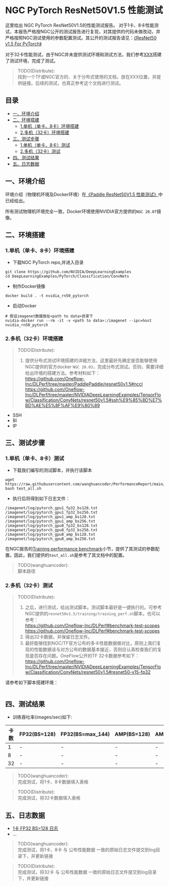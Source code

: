 # NGC PyTorch ResNet50V1.5 性能测试

这里给出 NGC PyTorch ResNet50V1.5的性能测试报告。
对于1卡、8卡性能测试，本报告严格按NGC公开的测试报告进行复现，对其提供的代码未做改动，并严格按照NGC测试使用的参数配置测试。其公开的测试报告请见：[《ResNet50 v1.5 For PyTorch》](https://github.com/NVIDIA/DeepLearningExamples/tree/master/PyTorch/Classification/ConvNets/resnet50v1.5)

对于32卡性能测试，由于NGC并未提供测试环境和测试方法，我们参考[XXX]()搭建了测试环境，完成了测试。
> TODO(Distribute):<br>
> 找到一个TF或NGC官方的、关于分布式使用的文档，放在XXX位置，并提供链接。后续的测试，也真正参考这个文档进行测试。

## 目录
- [一、环境介绍](#一环境介绍)
- [二、环境搭建](#二环境搭建)
    * [1.单机（单卡、8卡）环境搭建](#1单机单卡8卡环境搭建)
    * [2.多机（32卡）环境搭建](#2多机32卡环境搭建)
- [三、测试步骤](#三测试步骤)
    * [1.单机（单卡、8卡）测试](#1单机单卡8卡测试)
    * [2.多机（32卡）测试](#2多机32卡测试)
- [四、测试结果](#四测试结果)
- [五、日志数据](#五日志数据)

## 一、环境介绍
环境介绍（物理机环境及Docker环境）在[《Paddle ResNet50V1.5 性能测试》](../../)中已经给出。

所有测试物理机环境完全一致，Docker环境使用NVIDIA官方提供的`NGC 20.07`镜像。

## 二、环境搭建

### 1.单机（单卡、8卡）环境搭建

- 下载NGC PyTorch repo,并进入目录
```
git clone https://github.com/NVIDIA/DeepLearningExamples
cd DeepLearningExamples/PyTorch/Classification/ConvNets
```

- 制作Docker镜像
```
docker build . -t nvidia_rn50_pytorch
```

- 启动Docker
```
# 假设imagenet数据放在<path to data>目录下
nvidia-docker run --rm -it -v <path to data>:/imagenet --ipc=host nvidia_rn50_pytorch
```

### 2.多机（32卡）环境搭建

> TODO(Distribute):<br>
> 1. 提供分布式测试环境搭建的详细方法，这里最好先确定是否能够使用NGC提供的官方docker `NGC 20.03`，完成分布式测试。否则，需要详细给出环境的搭建方法。参考材料如下： <br>
> https://github.com/Oneflow-Inc/DLPerf/tree/master/PaddlePaddle/resnet50v1.5#nccl <br>
> https://github.com/Oneflow-Inc/DLPerf/tree/master/NVIDIADeepLearningExamples/TensorFlow/Classification/ConvNets/resnet50v1.5#ssh%E9%85%8D%E7%BD%AE%E5%8F%AF%E9%80%89 <br>

- SSH
- BI
- IP

## 三、测试步骤

### 1.单机（单卡、8卡）测试

- 下载我们编写的测试脚本，并执行该脚本
```
wget https://raw.githubusercontent.com/wanghuancoder/PerformanceReport/main/ResNet50V1.5/OtherReports/TensorFlow/scripts/test_all.sh
bash test_all.sh
```

- 执行后将得到如下日志文件：
```
/imagenet/log/pytorch_gpu1_fp32_bs128.txt
/imagenet/log/pytorch_gpu1_fp32_bs256.txt
/imagenet/log/pytorch_gpu1_amp_bs128.txt
/imagenet/log/pytorch_gpu1_amp_bs256.txt
/imagenet/log/pytorch_gpu8_fp32_bs128.txt
/imagenet/log/pytorch_gpu8_fp32_bs256.txt
/imagenet/log/pytorch_gpu8_amp_bs128.txt
/imagenet/log/pytorch_gpu8_amp_bs256.txt
```

在NGC报告的[Training performance benchmark](https://github.com/NVIDIA/DeepLearningExamples/tree/master/PyTorch/Classification/ConvNets/resnet50v1.5#training-performance-benchmark)小节，提供了其测试的参数配置。因此，我们提供的`test_all.sh`是参考了其文档中的配置。

> TODO(wanghuancoder):<br>
> 脚本路径

### 2.多机（32卡）测试

> TODO(Distribute):<br>
> 1. 之后，进行测试，给出测试脚本。测试脚本最好是一键执行的。可参考NGC提供的`resnet50v1.5/training/training_perf.sh`脚本。也可以参考： <br>
> https://github.com/Oneflow-Inc/DLPerf#benchmark-test-scopes <br>
> https://github.com/Oneflow-Inc/DLPerf#benchmark-test-scopes <br>
> 2. 得出32卡数据，并保留日志文件。
> 3. 最好能够找到NGC/TF官方公布的多卡性能数据做对比，原则上我们复现的性能数据该与对方公布的数据基本接近，否则应认真检查我们的复现是否存在问题。OneFlow公开的TF 32卡数据参考如下： <br>
> https://github.com/Oneflow-Inc/DLPerf/tree/master/NVIDIADeepLearningExamples/TensorFlow/Classification/ConvNets/resnet50v1.5#resnet50-v15-fp32  <br>

请参考如下脚本搭建环境：
```
```

## 四、测试结果

- 训练吞吐率(images/sec)如下:

|卡数 | FP32(BS=128) | FP32(BS=max_144) | AMP(BS=128) | AMP(BS=max_256)|
|-----|-----|-----|-----|-----|
|1 | - | - | - | -|
|8 | - | - | - | -|
|32 | - | - | - | -|

> TODO(wanghuancoder):<br>
> 完成测试，将1卡、8卡数据填入表格

> TODO(Distribute):<br>
> 完成测试，将32卡数据填入表格

## 五、日志数据
- [1卡 FP32 BS=128 日志](./logs/)
- ...

> TODO(wanghuancoder):<br>
> 完成测试，将1卡、8卡 与 公布性能数据 一致的原始日志文件提交到log目录下，并更新链接

> TODO(Distribute):<br>
> 完成测试，将32卡 与 公布性能数据 一致的原始日志文件提交到log目录下，并更新链接
